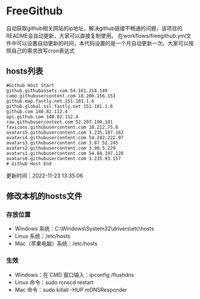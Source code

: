 # FreeGithub
自动获取github相关网站的ip地址，解决github链接不畅通的问题，该项目的README会自动更新，大家可以直接复制使用。
在workflows/freegithub.yml文件中可以设置自动更新的时间，本代码设置的是一个月自动更新一次。大家可以按照自己的需求改写cron表达式

## hosts列表
```base
#Github Host Start
github.githubassets.com 54.161.214.149
camo.githubusercontent.com 18.206.156.153
github.map.fastly.net 151.101.1.6
github.global.ssl.fastly.net 151.101.1.6
github.com 140.82.112.4
api.github.com 140.82.112.4
raw.githubusercontent.com 52.207.190.101
favicons.githubusercontent.com 18.212.75.6
avatars5.githubusercontent.com 3.235.187.162
avatars4.githubusercontent.com 54.242.222.97
avatars3.githubusercontent.com 3.87.52.245
avatars2.githubusercontent.com 3.90.5.229
avatars1.githubusercontent.com 54.84.197.128
avatars0.githubusercontent.com 3.235.93.157
# Github Host End
```

更新时间：2022-11-23 13:35:06

## 修改本机的hosts文件
### 存放位置
* Windows 系统：C:\Windows\System32\drivers\etc\hosts
* Linux 系统：/etc/hosts
* Mac（苹果电脑）系统：/etc/hosts

### 生效
* Windows：在 CMD 窗口输入：ipconfig /flushdns
* Linux 命令：sudo rcnscd restart
* Mac 命令：sudo killall -HUP mDNSResponder